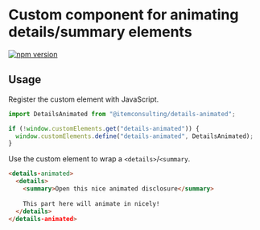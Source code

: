 # Custom component for animating details/summary elements

[![npm version](https://badge.fury.io/js/@itemconsulting%2Fdetails-animated.svg)](https://badge.fury.io/js/@itemconsulting%2Fdetails-animated)

## Usage

Register the custom element with JavaScript.

```javascript
import DetailsAnimated from "@itemconsulting/details-animated";

if (!window.customElements.get("details-animated")) {
  window.customElements.define("details-animated", DetailsAnimated);
}
```

Use the custom element to wrap a `<details>`/`<summary`.

```html
<details-animated>
  <details>
    <summary>Open this nice animated disclosure</summary>
    
    This part here will animate in nicely!
  </details>
</details-animated>
```
